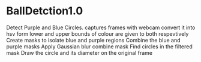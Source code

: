# BallDetction1.0
 Detect Purple and Blue Circles.
 captures frames with webcam
 convert it into hsv form
 lower and upper bounds of colour are given to both respevtively
 Create masks to isolate blue and purple regions
 Combine the blue and purple masks
 Apply Gaussian blur combine mask
 Find circles in the filtered mask
 Draw the circle and its diameter on the original frame
